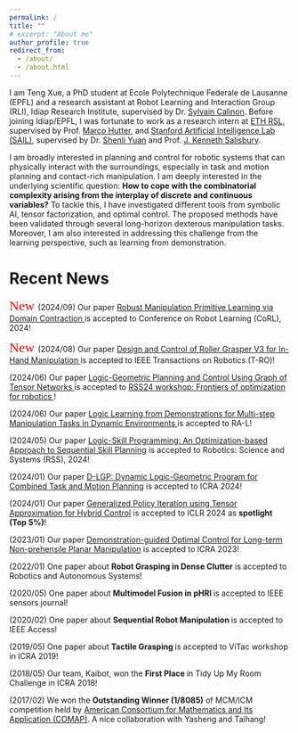 ```yaml
---
permalink: /
title: ""
# excerpt: "About me"
author_profile: true
redirect_from:
  - /about/
  - /about.html
---
```

I am Teng Xue, a PhD student at Ecole Polytechnique Federale de Lausanne (EPFL) and a research assistant at Robot Learning and Interaction Group (RLI), Idiap Research Institute, supervised by Dr. [Sylvain Calinon](https://calinon.ch/). Before joining Idiap/EPFL, I was fortunate to work as a research intern at [ETH RSL](https://rsl.ethz.ch/), supervised by Prof. [Marco Hutter](https://rsl.ethz.ch/the-lab/people/person-detail.MTIxOTEx.TGlzdC8yNDQxLC0xNDI1MTk1NzM1.html), and [Stanford Artificial Intelligence Lab (SAIL)](https://ai.stanford.edu/), supervised by Dr. [Shenli Yuan](https://yuanshenli.com/) and Prof. [J. Kenneth Salisbury](https://sr.stanford.edu/?page_id=1217).

<!-- I am broadly interested in planning and control for robotic systems that can physically interact with the surroundings, especially long-horizon contact-rich manipulation, by leveraging the tools in optimization and machine learning. -->

I am broadly interested in planning and control for robotic systems that can physically interact with the surroundings, especially in task and motion planning and contact-rich manipulation. I am deeply interested in the underlying scientific question: **How to cope with the combinatorial complexity arising from the interplay of discrete and continuous variables?** To tackle this, I have investigated different tools from symbolic AI, tensor factorization, and optimal control. The proposed methods have been validated through several long-horizon dexterous manipulation tasks. Moreover, I am also interested in addressing this challenge from the learning perspective, such as learning from demonstration.


Recent News
======

<p> <link rel="stylesheet" href="https://fonts.googleapis.com/css2?family=Lobster&display=swap">
<span style="font-family: 'Lobster', cursive; font-size: 24px; color: red;">
    New
</span>
(2024/09) Our paper <a href="https://openreview.net/forum?id=yNQu9zqx6X&referrer=%5Bthe%20profile%20of%20Teng%20Xue%5D(%2Fprofile%3Fid%3D~Teng_Xue1)"> Robust Manipulation Primitive Learning via Domain Contraction </a> is accepted to Conference on Robot Learning (CoRL), 2024!

<p>
<link rel="stylesheet" href="https://fonts.googleapis.com/css2?family=Lobster&display=swap">
<span style="font-family: 'Lobster', cursive; font-size: 24px; color: red;">
    New
</span>
  (2024/08) Our paper <a href="https://yuanshenli.com/roller_grasper_v3.html"> Design and Control of Roller Grasper V3 for In-Hand Manipulation </a> is accepted to IEEE Transactions on Robotics (T-RO)!

<p>(2024/06) Our paper <a href="https://drive.google.com/file/d/1N1DuU_Uf90E8XT502-fALMR4Fo3oAPSI/view"> Logic-Geometric Planning and Control
Using Graph of Tensor Networks </a> is accepted to <a href="https://sites.google.com/robotics.utias.utoronto.ca/frontiers-optimization-rss24/home"> RSS24 workshop: Frontiers of optimization for robotics </a> !

<p>(2024/06) Our paper <a href="https://arxiv.org/abs/2404.16138"> Logic Learning from Demonstrations for Multi-step Manipulation Tasks in Dynamic Environments </a> is accepted to RA-L!

<p>(2024/05) Our paper <a href="https://arxiv.org/abs/2405.04082"> Logic-Skill Programming: An Optimization-based Approach to Sequential Skill Planning</a> is accepted to Robotics: Science and Systems (RSS), 2024!

<p>(2024/01) Our paper <a href="https://arxiv.org/pdf/2312.02731.pdf"> D-LGP: Dynamic Logic-Geometric Program for Combined Task and Motion Planning</a> is accepted to ICRA 2024!

<p>(2024/01) Our paper <a href="https://openreview.net/forum?id=csukJcpYDe&referrer=%5Bthe%20profile%20of%20Suhan%20Shetty%5D(%2Fprofile%3Fid%3D~Suhan_Shetty1)"> Generalized Policy Iteration using Tensor Approximation for Hybrid Control</a> is accepted to ICLR 2024 as <strong>spotlight (Top 5%)</strong>!

<p>(2023/01) Our paper <a href="https://ieeexplore.ieee.org/abstract/document/10161496"> Demonstration-guided Optimal Control for Long-term Non-prehensile Planar Manipulation</a> is accepted to ICRA 2023!

<!-- <p>(2023/05) One abstract paper about <strong>Contract-rich Manipulation</strong> is accepted to <a href="https://sites.google.com/view/icra2023embracingcontacts/home?authuser=0"> Embracing contacts. Making robots physically interact with our world</a> workshop held in ICRA 2023!</p>

<p>(2023/05) One abstract paper about <strong>Optimal Control with Human Help</strong> is accepted to <a href="https://life-long-learning-with-human-help-l3h2.github.io/"> Life-Long Learning wiht Human Help (L3H2)</a> workshop held in ICRA 2023!</p>  -->


<p>(2022/01) One paper about <strong> Robot Grasping in Dense Clutter</strong> is accepted to Robotics and Autonomous Systems!</p>

<p>(2020/05) One paper about <strong> Multimodel Fusion in pHRI </strong> is accepted to IEEE sensors journal!</p>

<p>(2020/02) One paper about <strong> Sequential Robot Manipulation </strong> is accepted to IEEE Access!</p>

<p>(2019/05) One paper about <strong> Tactile Grasping </strong> is accepted to ViTac workshop in ICRA 2019!</p>

<p>(2018/05) Our team, Kaibot, won the <strong> First Place </strong> in Tidy Up My Room Challenge in ICRA 2018! </p>

<p>(2017/02) We won the <strong> Outstanding Winner (1/8085)</strong> of MCM/ICM competition held by <a href="https://www.comap.com/contests/mcm-icm"> American Consortium for Mathematics and Its Application (COMAP)</a>. A nice collaboration with Yasheng and Taihang!  </p>

<script type="text/javascript" id="clstr_globe" src="//clustrmaps.com/globe.js?d=xNzJrCMCem9PXJRFKM8SlE_rhlOIUUp-2p_hFQmdQrk"></script>



<!-- <h2> News </h2>

<p> <strong> 2021/02 </strong> <br>
New dataset for object detection in agriculture. Title: Lincolnbeet. <a href="https://github.com/LAR/lincolnbeet_dataset"> [DATASET PAGE] </a> </p>

<p> <strong> 2021/09 </strong> <br>
New paper updated to arXiv and submitted to ICRA 2022. Towards practical object detection for weed spraying in precision agriculture. <a href="https://arxiv.org/abs/2109.11048"> [PDF] </a> </p>

<p> <strong> 2021/09 </strong> <br>
New dataset for anomaly detection. Title: Riseholme 2021. <a href="https://github.com/ctyeong/Riseholme-2021"> [DATASET PAGE] </a> </p>

<p> <strong> 2021/09 </strong> <br>
New paper updated to arXiv and submitted to ICRA 2022. Self-supervised Representation Learning for Reliable Robotic Monitoring of Fruit Anomalies. <a href="https://arxiv.org/abs/2109.10135"> [PDF] </a> <a href="https://github.com/ctyeong/Riseholme-2021"> [CODE] </a> </p>

<p> <strong> 2021/05 </strong> <br>
Paper accepted at UK-RAS 2022 "Robotics at Home". Title: The need for speed: How 5G communication can support AI in the field. <a href="https://www.researchgate.net/profile/Adrian-Salazar-Gomez/publication/352357727_The_need_for_speed_How_5G_communication_can_support_AI_in_the_field/links/60c506a64585157774d22d77/The-need-for-speed-How-5G-communication-can-support-AI-in-the-field.pdf"> [PDF] </a> </p>

<p> <strong> 2021/02 </strong> <br>
Paper accepted at Journal: IEEE Robotics and Automation Letters (RA-L). Title: Deep  Regression  versus  Detection  for  Counting  in  Robotic  Phenotyping. <a href="https://ieeexplore.ieee.org/document/9364677"> [PDF] </a> <a href="https://github.com/adrianxsalazar/Deep_Regression_vs_Detection_for_Counting_in_Robotic_Phenotyping"> [CODE] </a> </p>

<p> <strong> 2020/09 </strong> <br>
I will attend to the  <a href="http://gpss.cc/gpss20/"> University of Sheffield summer school in Gaussian Processes and Uncertainty Quantification </a> </p>

<p> <strong> 2020/08 </strong> <br>
I am excited to announce that I will attend to the  <a href="https://www.oxfordml.school/"> University of Oxford summer school in machine learning </a> </p>

<p> <strong> 2020/07 </strong> <br>
Gave a workshop on Anomaly detection in Computer Vision at the <a href="https://sfperception2020.blogs.lincoln.ac.uk/"> University of Lincoln </a>  </p>

<p> <strong> 2020/03 </strong> <br>
Started as a Research assistant in Machine learning and robotic perception at the University of Lincoln </p>

<p> <strong> 2020/01 </strong> <br>
Started as a Teaching assistant at King's College London </p>

</div>
 -->